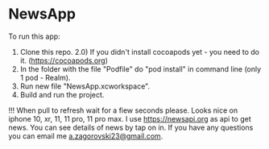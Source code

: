 # NewsApp

To run this app:
1) Clone this repo.
2.0) If you didn't install cocoapods yet - you need to do it. (https://cocoapods.org)
2) In the folder with the file "Podfile" do "pod install" in command line (only 1 pod - Realm).
3) Run new file "NewsApp.xcworkspace".
4) Build and run the project.

!!! When pull to refresh wait for a fiew seconds please. 
Looks nice on iphone 10, xr, 11, 11 pro, 11 pro max.
I use https://newsapi.org as api to get news.
You can see details of news by tap on in.
If you have any questions you can email me a.zagorovski23@gmail.com.
